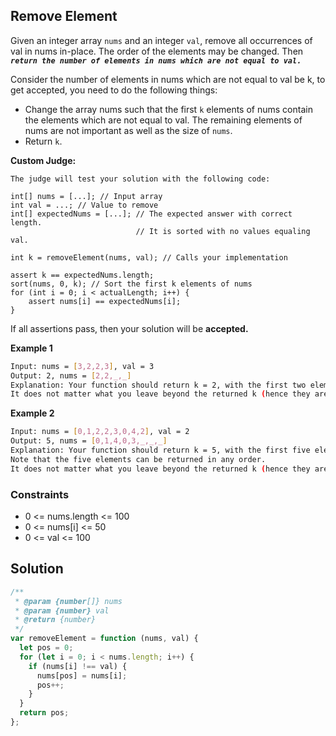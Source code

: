 ## Remove Element

Given an integer array `nums` and an integer `val`, remove all occurrences of val in nums in-place. The order of the elements may be changed. Then **_`return the number of elements in nums which are not equal to val.`_**

Consider the number of elements in nums which are not equal to val be k, to get accepted, you need to do the following things:

- Change the array nums such that the first `k` elements of nums contain the elements which are not equal to val. The remaining elements of nums are not important as well as the size of `nums`.
- Return `k`.

**Custom Judge:**

```
The judge will test your solution with the following code:

int[] nums = [...]; // Input array
int val = ...; // Value to remove
int[] expectedNums = [...]; // The expected answer with correct length.
                            // It is sorted with no values equaling val.

int k = removeElement(nums, val); // Calls your implementation

assert k == expectedNums.length;
sort(nums, 0, k); // Sort the first k elements of nums
for (int i = 0; i < actualLength; i++) {
    assert nums[i] == expectedNums[i];
}
```

If all assertions pass, then your solution will be **accepted.**

**Example 1**

```bash
Input: nums = [3,2,2,3], val = 3
Output: 2, nums = [2,2,_,_]
Explanation: Your function should return k = 2, with the first two elements of nums being 2.
It does not matter what you leave beyond the returned k (hence they are underscores).
```

**Example 2**

```bash
Input: nums = [0,1,2,2,3,0,4,2], val = 2
Output: 5, nums = [0,1,4,0,3,_,_,_]
Explanation: Your function should return k = 5, with the first five elements of nums containing 0, 0, 1, 3, and 4.
Note that the five elements can be returned in any order.
It does not matter what you leave beyond the returned k (hence they are underscores).
```

### Constraints

- 0 <= nums.length <= 100
- 0 <= nums[i] <= 50
- 0 <= val <= 100

## Solution

```javascript
/**
 * @param {number[]} nums
 * @param {number} val
 * @return {number}
 */
var removeElement = function (nums, val) {
  let pos = 0;
  for (let i = 0; i < nums.length; i++) {
    if (nums[i] !== val) {
      nums[pos] = nums[i];
      pos++;
    }
  }
  return pos;
};
```
